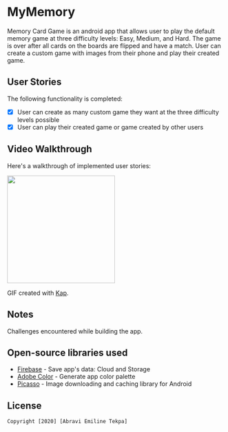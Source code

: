 # MyMemory

Memory Card Game is an android app that allows user to play the default memory game at three difficulty levels: Easy, Medium, and Hard. 
The game is over after all cards on the boards are flipped and have a match. User can create a custom game with images from their phone and play their created game.


## User Stories

The following functionality is completed:

- [x] User can create as many custom game they want at the three difficulty levels possible
- [x] User can play their created game or game created by other users

## Video Walkthrough

Here's a walkthrough of implemented user stories:

<img src=".gif" width=250 title="" alt="">

GIF created with [Kap](https://getkap.co).

## Notes

Challenges encountered while building the app.


## Open-source libraries used

- [Firebase](https://console.firebase.google.com) - Save app's data: Cloud and Storage
- [Adobe Color](https://color.adobe.com/create/color-wheel) - Generate app color palette
- [Picasso](https://github.com/square/picasso) - Image downloading and caching library for Android

## License

    Copyright [2020] [Abravi Emiline Tekpa]
